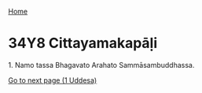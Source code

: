 
[Home](/)

# 34Y8 Cittayamakapāḷi

1\. Namo tassa Bhagavato Arahato Sammāsambuddhassa.


[Go to next page (1 Uddesa)](1.md)


